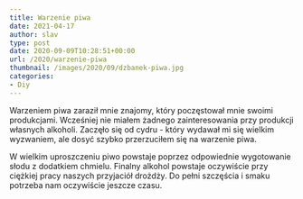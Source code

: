 ```yaml
---
title: Warzenie piwa
date: 2021-04-17
author: slav
type: post
date: 2020-09-09T10:28:51+00:00
url: /2020/warzenie-piwa
thumbnail: /images/2020/09/dzbanek-piwa.jpg
categories:
- Diy
---
```

Warzeniem piwa zaraził mnie znajomy, który poczęstował mnie swoimi produkcjami. Wcześniej nie miałem żadnego zainteresowania przy produkcji własnych alkoholi. Zaczęło się od cydru - który wydawał mi się wielkim wyzwaniem, ale dosyć szybko przerzuciłem się na warzenie piwa. 

W wielkim uproszczeniu piwo powstaje poprzez odpowiednie wygotowanie słodu z dodatkiem chmielu. Finalny alkohol powstaje oczywiście przy ciężkiej pracy naszych przyjaciół drożdży. Do pełni szczęścia i smaku potrzeba nam oczywiście jeszcze czasu. 


